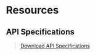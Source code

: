 # Resources

## API Specifications

<!-- theme: info -->  
> [Download API Specifications](./assets/APISpec/esf-service-swagger-release-11.0.0.2024.2.zip)
